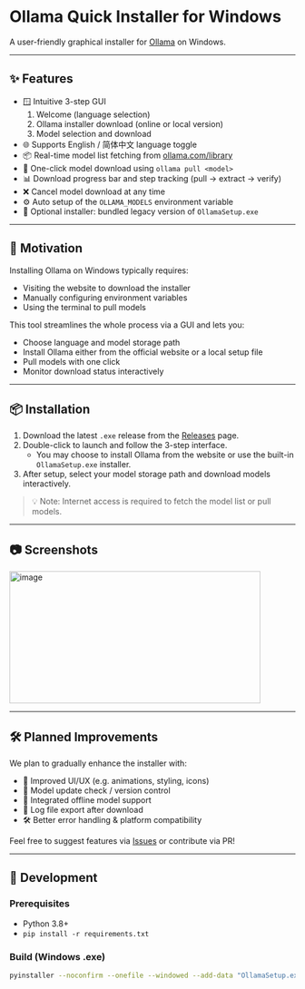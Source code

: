 # Ollama Quick Installer for Windows

A user-friendly graphical installer for [Ollama](https://ollama.com) on Windows.

---

## ✨ Features

- 🪟 Intuitive 3-step GUI  
  1. Welcome (language selection)  
  2. Ollama installer download (online or local version)  
  3. Model selection and download  
- 🌐 Supports English / 简体中文 language toggle  
- 📦 Real-time model list fetching from [ollama.com/library](https://ollama.com/library)  
- 🔽 One-click model download using `ollama pull <model>`  
- 📊 Download progress bar and step tracking (pull → extract → verify)  
- ❌ Cancel model download at any time  
- ⚙️ Auto setup of the `OLLAMA_MODELS` environment variable  
- 💽 Optional installer: bundled legacy version of `OllamaSetup.exe`

---

## 🎯 Motivation

Installing Ollama on Windows typically requires:
- Visiting the website to download the installer
- Manually configuring environment variables
- Using the terminal to pull models

This tool streamlines the whole process via a GUI and lets you:
- Choose language and model storage path
- Install Ollama either from the official website or a local setup file
- Pull models with one click
- Monitor download status interactively

---

## 📦 Installation

1. Download the latest `.exe` release from the [Releases](https://github.com/EthanYixuanMi/ollama-windows-installer/releases) page.  
2. Double-click to launch and follow the 3-step interface.  
   - You may choose to install Ollama from the website or use the built-in `OllamaSetup.exe` installer.  
3. After setup, select your model storage path and download models interactively.

> 💡 Note: Internet access is required to fetch the model list or pull models.

---

## 📷 Screenshots

<img width="442" height="233" alt="image" src="https://github.com/user-attachments/assets/518e50f4-b365-4d8e-82ee-30be43b6bbe6" />

---

## 🛠 Planned Improvements

We plan to gradually enhance the installer with:

- 🎨 Improved UI/UX (e.g. animations, styling, icons)
- 🧩 Model update check / version control
- 📁 Integrated offline model support
- 📜 Log file export after download
- 🛠 Better error handling & platform compatibility

Feel free to suggest features via [Issues](https://github.com/EthanYixuanMi/ollama-windows-installer/issues) or contribute via PR!

---

## 🚀 Development

### Prerequisites

- Python 3.8+
- `pip install -r requirements.txt`

### Build (Windows .exe)

```bash
pyinstaller --noconfirm --onefile --windowed --add-data "OllamaSetup.exe;." ollama_installer.py
